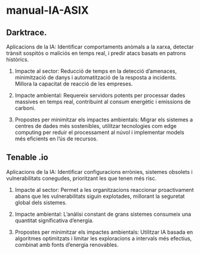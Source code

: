 # manual-IA-ASIX
## Darktrace.

Aplicacions de la IA: Identificar comportaments anòmals a la xarxa, detectar trànsit sospitós o maliciós en temps real, i predir atacs basats en patrons històrics.

1. Impacte al sector: Reducció de temps en la detecció d’amenaces, minimització de danys i automatització de la resposta a incidents. Millora la capacitat de reacció de les empreses.

2. Impacte ambiental: Requereix servidors potents per processar dades massives en temps real, contribuint al consum energètic i emissions de carboni.

3. Propostes per minimitzar els impactes ambientals: Migrar els sistemes a centres de dades més sostenibles, utilitzar tecnologies com edge computing per reduir el processament al núvol i implementar models més eficients en l’ús de recursos.

## Tenable .io

Aplicacions de la IA: Identificar configuracions errònies, sistemes obsolets i vulnerabilitats conegudes, prioritzant les que tenen més risc.

1. Impacte al sector: Permet a les organitzacions reaccionar proactivament abans que les vulnerabilitats siguin explotades, millorant la seguretat global dels sistemes.

2. Impacte ambiental: L’anàlisi constant de grans sistemes consumeix una quantitat significativa d’energia.

3. Propostes per minimitzar els impactes ambientals: Utilitzar IA basada en algoritmes optimitzats i limitar les exploracions a intervals més efectius, combinat amb fonts d’energia renovables.
